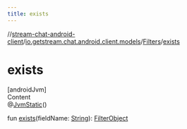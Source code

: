 ```yaml
---
title: exists
---
```

//[stream-chat-android-client](../../../index.md)/[io.getstream.chat.android.client.models](../index.md)/[Filters](index.md)/[exists](exists.md)



# exists  
[androidJvm]  
Content  
@[JvmStatic](https://kotlinlang.org/api/latest/jvm/stdlib/kotlin.jvm/-jvm-static/index.html)()  
  
fun [exists](exists.md)(fieldName: [String](https://kotlinlang.org/api/latest/jvm/stdlib/kotlin/-string/index.html)): [FilterObject](../../io.getstream.chat.android.client.api.models/FilterObject/index.md)  



